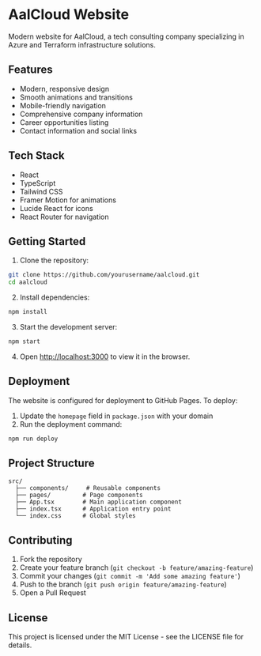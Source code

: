 # AalCloud Website

Modern website for AalCloud, a tech consulting company specializing in Azure and Terraform infrastructure solutions.

## Features

- Modern, responsive design
- Smooth animations and transitions
- Mobile-friendly navigation
- Comprehensive company information
- Career opportunities listing
- Contact information and social links

## Tech Stack

- React
- TypeScript
- Tailwind CSS
- Framer Motion for animations
- Lucide React for icons
- React Router for navigation

## Getting Started

1. Clone the repository:
```bash
git clone https://github.com/yourusername/aalcloud.git
cd aalcloud
```

2. Install dependencies:
```bash
npm install
```

3. Start the development server:
```bash
npm start
```

4. Open [http://localhost:3000](http://localhost:3000) to view it in the browser.

## Deployment

The website is configured for deployment to GitHub Pages. To deploy:

1. Update the `homepage` field in `package.json` with your domain
2. Run the deployment command:
```bash
npm run deploy
```

## Project Structure

```
src/
  ├── components/     # Reusable components
  ├── pages/         # Page components
  ├── App.tsx        # Main application component
  ├── index.tsx      # Application entry point
  └── index.css      # Global styles
```

## Contributing

1. Fork the repository
2. Create your feature branch (`git checkout -b feature/amazing-feature`)
3. Commit your changes (`git commit -m 'Add some amazing feature'`)
4. Push to the branch (`git push origin feature/amazing-feature`)
5. Open a Pull Request

## License

This project is licensed under the MIT License - see the LICENSE file for details. 